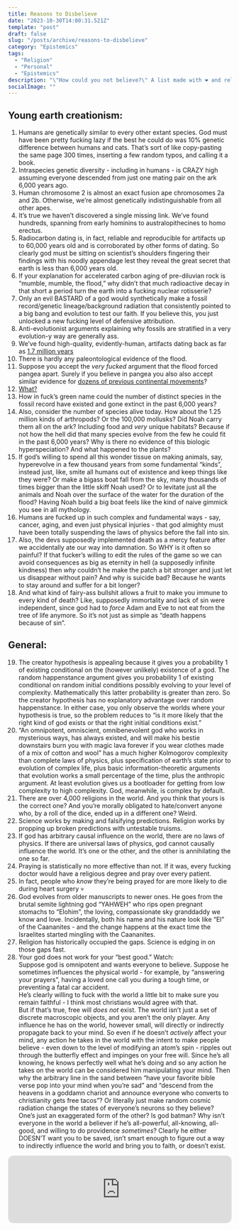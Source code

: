 ```yaml
---
title: Reasons to Disbelieve
date: "2023-10-30T14:00:31.521Z"
template: "post"
draft: false
slug: "/posts/archive/reasons-to-disbelieve"
category: "Epistemics"
tags:
  - "Religion"
  - "Personal"
  - "Epistemics"
description: "\"How could you not believe?\" A list made with ❤️ and religious trauma."
socialImage: ""
---
```


## Young earth creationism:
1. Humans are genetically similar to every other extant species. God must have been pretty fucking lazy if the best he could do was 10% genetic difference between humans and cats. That’s sort of like copy-pasting the same page 300 times, inserting a few random typos, and calling it a book.  
2. Intraspecies genetic diversity - including in humans - is CRAZY high assuming everyone descended from just one mating pair on the ark 6,000 years ago.  
3. Human chromosome 2 is almost an exact fusion ape chromosomes 2a and 2b. Otherwise, we’re almost genetically indistinguishable from all other apes.  
4. It’s true we haven’t discovered a single missing link. We’ve found hundreds, spanning from early hominins to australopithecines to homo erectus.  
5. Radiocarbon dating is, in fact, reliable and reproducible for artifacts up to 60,000 years old and is corroborated by other forms of dating. So clearly god must be sitting on scientist’s shoulders fingering their findings with his noodly appendage lest they reveal the great secret that earth is less than 6,000 years old.  
6. If your explanation for accelerated carbon aging of pre-diluvian rock is “mumble, mumble, the flood,” why didn’t that much radioactive decay in that short a period turn the earth into a fucking nuclear rotisserie?  
7. Only an evil BASTARD of a god would synthetically make a fossil record/genetic lineage/background radiation that consistently pointed to a big bang and evolution to test our faith. If you believe this, you just unlocked a new fucking level of defensive attribution.  
8. Anti-evolutionist arguments explaining why fossils are stratified in a very evolution-y way are generally ass.  
9. We’ve found high-quality, evidently-human, artifacts dating back as far as [1.7 million years](https://en.wikipedia.org/wiki/Acheulean)  
10. There is hardly any paleontological evidence of the flood.  
11. Suppose you accept the *very fucked* argument that the flood forced pangea apart. Surely if you believe in pangea you also also accept similar evidence for [dozens of previous continental movements](https://www.youtube.com/watch?v=UwWWuttntio)?  
12. [What?](https://www.bible.com/bible/97/GEN.30.37,38,39,40,41,42)  
13. How in fuck’s green name could the number of distinct species in the fossil record have existed and gone extinct in the past 6,000 years?  
14. Also, consider the number of species alive today. How about the 1.25 million kinds of arthropods? Or the 100,000 mollusks? Did Noah carry them all on the ark? Including food and *very* unique habitats? Because if not how the hell did that many species evolve from the few he could fit in the past 6,000 years? Why is there no evidence of this biologic hyperspeciation? And what happened to the plants?  
15. If god’s willing to spend all this wonder tissue on making animals, say, hyperevolve in a few thousand years from some fundamental “kinds”, instead just, like, smite all humans out of existence and keep things like they were? Or make a bigass boat fall from the sky, many thousands of times bigger than the little skiff Noah used? Or to levitate just all the animals and Noah over the surface of the water for the duration of the flood? Having Noah build a big boat feels like the kind of naive gimmick you see in all mythology.  
16. Humans are fucked up in such complex and fundamental ways - say, cancer, aging, and even just physical injuries - that god almighty must have been totally suspending the laws of physics before the fall into sin.  
17. Also, the devs supposedly implemented death as a mercy feature after we accidentally ate our way into damnation. So WHY is it often so painful? If that fucker’s willing to edit the rules of the game so we can avoid consequences as big as eternity in hell (a supposedly infinite kindness) then *why* couldn’t he make the patch a bit stronger and just let us disappear without pain? And why is suicide bad? Because he wants to stay around and suffer for a bit longer?  
18. And what kind of fairy-ass bullshit allows a fruit to make you immune to every kind of death? Like, supposedly immortality and lack of sin were independent, since god had to *force* Adam and Eve to not eat from the tree of life anymore. So it’s not just as simple as “death happens because of sin”.  
## General:
19. The creator hypothesis is appealing because it gives you a probability 1 of existing conditional on the (however unlikely) existence of a god. The random happenstance argument gives you probability 1 of existing conditional on random initial conditions possibly evolving to your level of complexity. Mathematically this latter probability is greater than zero. So the creator hypothesis has no explanatory advantage over random happenstance. In either case, you only observe the worlds where your hypothesis is true, so the problem reduces to “is it more likely that the right kind of god exists or that the right initial conditions exist.”  
20. “An omnipotent, omniscient, omnibenevolent god who works in mysterious ways, has always existed, and will make his bestie downstairs burn you with magic lava forever if you wear clothes made of a mix of cotton and wool” has a much higher Kolmogorov complexity than complete laws of physics, plus specification of earth’s state prior to evolution of complex life, plus basic information-theoretic arguments that evolution works a small percentage of the time, plus the anthropic argument. At least evolution gives us a bootloader for getting from low complexity to high complexity. God, meanwhile, is complex by default.  
21. There are over 4,000 religions in the world. And you think that yours is the correct one? And you’re morally obligated to hate/convert anyone who, by a roll of the dice, ended up in a different one? Weird.  
22. Science works by making and falsifying predictions. Religion works by propping up broken predictions with untestable truisms.  
23. If god has arbitrary causal influence on the world, there are no laws of physics. If there are universal laws of physics, god cannot causally influence the world. It’s one or the other, and the other is annihilating the one so far.  
24. Praying is statistically no more effective than not. If it was, every fucking doctor would have a religious degree and pray over every patient.  
25. In fact, people who *know* they’re being prayed for are more likely to die during heart surgery 💀  
26. God evolves from older manuscripts to newer ones. He goes from the brutal semite lightning god “YAHWEH” who rips open pregnant stomachs to “Elohim”, the loving, compassionate sky granddaddy we know and love. Incidentally, both his name and his nature look like “El” of the Caananites - and the change happens at the exact time the Israelites started mingling with the Caananites.  
28. Religion has historically occupied the gaps. Science is edging in on those gaps fast.  
29. Your god does not work for your “best good.” Watch:  
Suppose god is omnipotent and wants everyone to believe. Suppose he sometimes influences the physical world - for example, by “answering your prayers”, having a loved one call you during a tough time, or preventing a fatal car accident.  
He’s clearly willing to fuck with the world a little bit to make sure you remain faithful - I think most christians would agree with that.  
But if that’s true, free will *does not* exist. The world isn’t just a set of discrete macroscopic objects, and you aren’t the only player. Any influence he has on the world, however small, will directly or indirectly propagate back to your mind. So even if he doesn’t *actively* affect your mind, any action he takes in the world with the intent to make people believe - even down to the level of modifying an atom’s spin - ripples out through the butterfly effect and impinges on your free will. Since he’s all knowing, he knows perfectly well what he’s doing and so any action he takes on the world can be considered him manipulating your mind. Then why the arbitrary line in the sand between “have your favorite bible verse pop into your mind when you’re sad” and “descend from the heavens in a goddamn chariot and announce everyone who converts to christianity gets free tacos”? Or literally just make random cosmic radiation change the states of everyone’s neurons so they believe? One’s just an exaggerated form of the other? Is god batman? Why isn’t everyone in the world a believer if he’s all-powerful, all-knowing, all-good, and willing to do providence *sometimes*? Clearly he either DOESN’T want you to be saved, isn’t smart enough to figure out a way to indirectly influence the world and bring you to faith, or doesn’t exist.  
<iframe style="border-radius:12px; margin: 0 auto; display: table;" src="https://open.spotify.com/embed/track/5CzvNx8OmtD3h2lYlSmypL?utm_source=generator" width="100%" height="152" frameBorder="0" allowfullscreen="" allow="autoplay; clipboard-write; encrypted-media; fullscreen; picture-in-picture" loading="lazy"></iframe>
